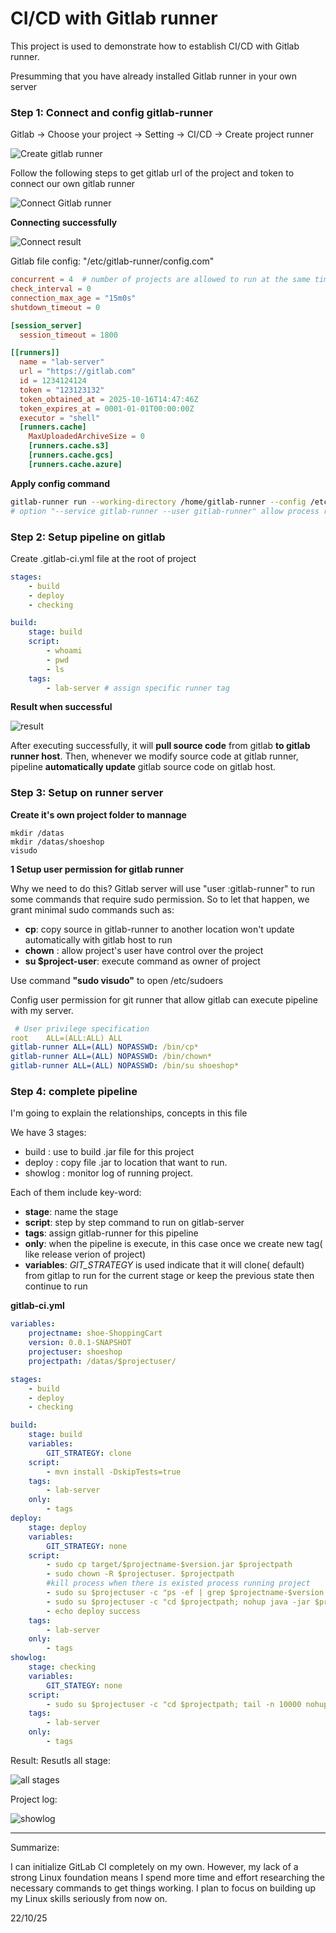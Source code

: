 
# CI/CD with Gitlab runner
This project is used to demonstrate how to establish CI/CD with Gitlab runner.

Presumming that you have already installed Gitlab runner in your own server

### Step 1: Connect and config gitlab-runner

Gitlab -> Choose your project -> Setting -> CI/CD -> Create project runner 

![Create gitlab runner ](assets/1_create_runner.png)

Follow the following steps to get gitlab url of the project and token to connect our own gitlab runner

![Connect Gitlab runner](assets/2_connect_runner.png)

**Connecting successfully**

![Connect result](assets/3_connecting_result.png)

Gitlab file config: "/etc/gitlab-runner/config.com"
```toml
concurrent = 4  # number of projects are allowed to run at the same time
check_interval = 0
connection_max_age = "15m0s"
shutdown_timeout = 0

[session_server]
  session_timeout = 1800

[[runners]]
  name = "lab-server"
  url = "https://gitlab.com"
  id = 1234124124
  token = "123123132"
  token_obtained_at = 2025-10-16T14:47:46Z
  token_expires_at = 0001-01-01T00:00:00Z
  executor = "shell"
  [runners.cache]
    MaxUploadedArchiveSize = 0
    [runners.cache.s3]    
    [runners.cache.gcs]
    [runners.cache.azure]
```

**Apply config command**
```bash
gitlab-runner run --working-directory /home/gitlab-runner --config /etc/gitlab-runner/config.toml 
# option "--service gitlab-runner --user gitlab-runner" allow process run background as a service 
```

### Step 2: Setup pipeline on gitlab

Create .gitlab-ci.yml file at the root of project
```yml
stages:
    - build
    - deploy
    - checking

build:
    stage: build
    script:
        - whoami
        - pwd
        - ls
    tags: 
        - lab-server # assign specific runner tag
``` 

**Result when successful**

![result](assets/6_pipeline_result.png)

After executing successfully, it will **pull source code** from gitlab **to gitlab runner host**. Then, whenever we modify source code at gitlab runner, pipeline **automatically update** gitlab source code on gitlab host.

### Step 3: Setup on runner server

**Create it's own project folder to mannage**

```script
mkdir /datas
mkdir /datas/shoeshop
visudo
```
**1 Setup user permission for gitlab runner**

Why we need to do this? Gitlab server will use "user :gitlab-runner" to run some commands that require sudo permission. So to let that happen, we grant minimal sudo commands such as: 

- **cp**: copy source in gitlab-runner to another location won't update automatically with gitlab host to run
- **chown** : allow project's user have control over the project
- **su $project-user**: execute command as owner of project

Use command **"sudo visudo"** to open /etc/sudoers

Config user permission for git runner that allow gitlab can execute pipeline with my server.

```yaml
 # User privilege specification
root    ALL=(ALL:ALL) ALL
gitlab-runner ALL=(ALL) NOPASSWD: /bin/cp*
gitlab-runner ALL=(ALL) NOPASSWD: /bin/chown*
gitlab-runner ALL=(ALL) NOPASSWD: /bin/su shoeshop*
```

### Step 4: complete pipeline

I'm going to explain the relationships, concepts in this file

We have 3 stages:

- build : use to build .jar file for this project
- deploy : copy file .jar to location that want to run.
- showlog : monitor log of running project.

Each of them include key-word:

- **stage**: name the stage 
- **script**: step by step command to run on gitlab-server
- **tags**: assign gitlab-runner for this pipeline
- **only**: when the pipeline is execute, in this case once we create new tag( like release verion of project)
- **variables**: *GIT_STRATEGY* is used indicate that it will clone( default) from gitlap to run for the current stage or keep the previous state then continue to run


**gitlab-ci.yml**
```yaml
variables:
    projectname: shoe-ShoppingCart
    version: 0.0.1-SNAPSHOT
    projectuser: shoeshop
    projectpath: /datas/$projectuser/

stages:
    - build
    - deploy
    - checking

build:
    stage: build
    variables:
        GIT_STRATEGY: clone
    script:
        - mvn install -DskipTests=true
    tags: 
        - lab-server
    only:
        - tags
deploy:
    stage: deploy
    variables:
        GIT_STRATEGY: none
    script:
        - sudo cp target/$projectname-$version.jar $projectpath
        - sudo chown -R $projectuser. $projectpath
        #kill process when there is existed process running project 
        - sudo su $projectuser -c "ps -ef | grep $projectname-$version.jar | grep -v grep | awk '{print \$2}' | xargs -r kill -9"
        - sudo su $projectuser -c "cd $projectpath; nohup java -jar $projectname-$version.jar > nohup.out 2>1 &" 
        - echo deploy success
    tags: 
        - lab-server
    only:
        - tags
showlog:
    stage: checking
    variables:
        GIT_STATEGY: none
    script:
        - sudo su $projectuser -c "cd $projectpath; tail -n 10000 nohup.out" 
    tags: 
        - lab-server
    only:
        - tags

```

Result:
Resutls all stage:

![all stages](./assets/7_build_stages.png)

Project log:

![showlog](./assets/8_showlog.png)


---

Summarize:

I can initialize GitLab CI completely on my own. However, my lack of a strong Linux foundation means I spend more time and effort researching the necessary commands to get things working. I plan to focus on building up my Linux skills seriously from now on.

22/10/25